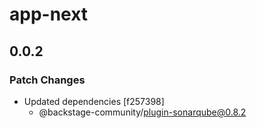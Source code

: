 # app-next

## 0.0.2

### Patch Changes

- Updated dependencies [f257398]
  - @backstage-community/plugin-sonarqube@0.8.2
